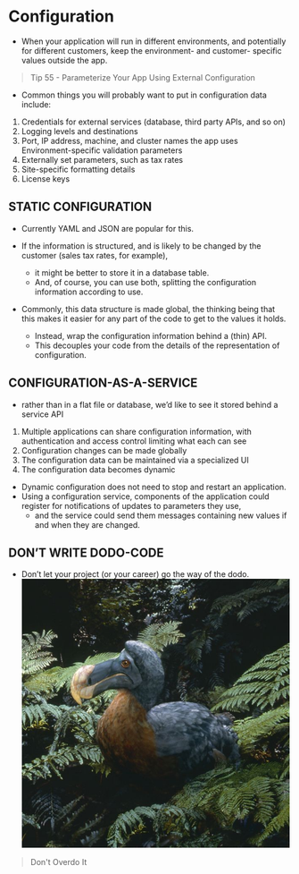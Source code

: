 # Configuration
- When your application will run in different environments, and potentially for different customers, keep the environment- and customer- specific values outside the app.
> Tip 55 - Parameterize Your App Using External Configuration

- Common things you will probably want to put in configuration data include:
1. Credentials for external services (database, third party APIs, and so on)
2. Logging levels and destinations 
3. Port, IP address, machine, and cluster names the app uses Environment-specific validation parameters 
4. Externally set parameters, such as tax rates 
5. Site-specific formatting details
6. License keys

## STATIC CONFIGURATION 
- Currently YAML and JSON are popular for this.
- If the information is structured, and is likely to be changed by the customer (sales tax rates, for example), 
  - it might be better to store it in a database table. 
  - And, of course, you can use both, splitting the configuration information according to use.

- Commonly, this data structure is made global, the thinking being that this makes it easier for any part of the code to get to the values it holds.
  - Instead, wrap the configuration information behind a (thin) API.
  - This decouples your code from the details of the representation of configuration.

## CONFIGURATION-AS-A-SERVICE 
- rather than in a flat file or database, we’d like to see it stored behind a service API
1. Multiple applications can share configuration information, with authentication and access control limiting what each can see 
2. Configuration changes can be made globally 
3. The configuration data can be maintained via a specialized UI 
4. The configuration data becomes dynamic

- Dynamic configuration does not need to stop and restart an application.
- Using a configuration service, components of the application could register for notifications of updates to parameters they use, 
  - and the service could send them messages containing new values if and when they are changed.

## DON’T WRITE DODO-CODE 
- Don’t let your project (or your career) go the way of the dodo.
![dodo-bird.jpg](images%2Fdodo-bird.jpg)

> Don't Overdo It